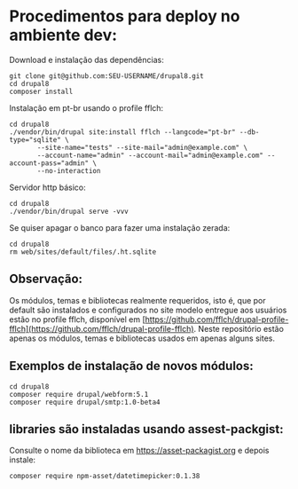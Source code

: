 # Procedimentos para deploy no ambiente dev:

Download e instalação das dependências:

    git clone git@github.com:SEU-USERNAME/drupal8.git
    cd drupal8
    composer install

Instalação em pt-br usando o profile fflch:

    cd drupal8
    ./vendor/bin/drupal site:install fflch --langcode="pt-br" --db-type="sqlite" \
           --site-name="tests" --site-mail="admin@example.com" \
           --account-name="admin" --account-mail="admin@example.com" --account-pass="admin" \
           --no-interaction

Servidor http básico:

    cd drupal8
    ./vendor/bin/drupal serve -vvv

Se quiser apagar o banco para fazer uma instalação zerada:

    cd drupal8
    rm web/sites/default/files/.ht.sqlite

## Observação:

Os módulos, temas e bibliotecas realmente requeridos, isto é, que por default são instalados e configurados no site modelo entregue aos usuários estão no profile fflch,
disponível em [https://github.com/fflch/drupal-profile-fflch](https://github.com/fflch/drupal-profile-fflch). Neste repositório estão apenas os módulos, temas e 
bibliotecas usados em apenas alguns sites.

## Exemplos de instalação de novos módulos:

    cd drupal8
    composer require drupal/webform:5.1
    composer require drupal/smtp:1.0-beta4

## libraries são instaladas usando assest-packgist:

Consulte o nome da biblioteca em https://asset-packagist.org e
depois instale:

    composer require npm-asset/datetimepicker:0.1.38

